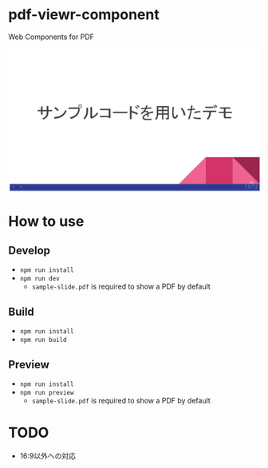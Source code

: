 # pdf-viewr-component
Web Components for PDF

![](sample.png)

# How to use

## Develop

- `npm run install`
- `npm run dev`
  - `sample-slide.pdf` is required to show a PDF by default

## Build

- `npm run install`
- `npm run build`

## Preview

- `npm run install`
- `npm run preview`
  - `sample-slide.pdf` is required to show a PDF by default

# TODO

- 16:9以外への対応
